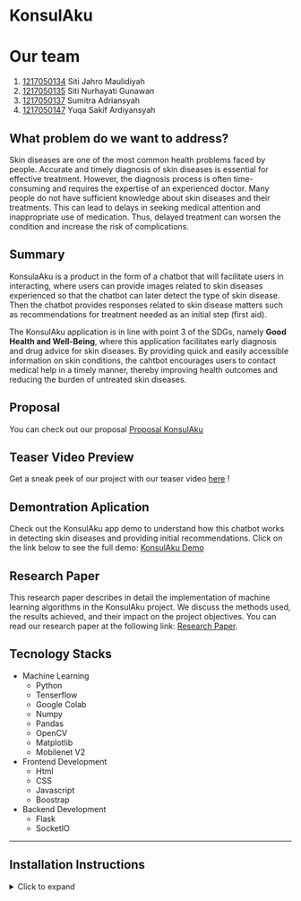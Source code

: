 # KonsulAku

# Our team
1. [1217050134]() Siti Jahro Maulidiyah
2. [1217050135](https://github.com/SitiNurhayatiGunawan017) Siti Nurhayati Gunawan
3. [1217050137](https://github.com/Sumitraadrian) Sumitra Adriansyah
4. [1217050147]() Yuqa Sakif Ardiyansyah

## What problem do we want to address?

Skin diseases are one of the most common health problems faced by people. Accurate and timely diagnosis of skin diseases is essential for effective treatment. However, the diagnosis process is often time-consuming and requires the expertise of an experienced doctor. Many people do not have sufficient knowledge about skin diseases and their treatments. This can lead to delays in seeking medical attention and inappropriate use of medication. Thus, delayed treatment can worsen the condition and increase the risk of complications.

## Summary
KonsulaAku is a product in the form of a chatbot that will facilitate users in interacting, where users can provide images related to skin diseases experienced so that the chatbot can later detect the type of skin disease. Then the chatbot provides responses related to skin disease matters such as recommendations for treatment needed as an initial step (first aid).

The KonsulAku application is in line with point 3 of the SDGs, namely **Good Health and Well-Being**, where this application facilitates early diagnosis and drug advice for skin diseases. By providing quick and easily accessible information on skin conditions, the cahtbot encourages users to contact medical help in a timely manner, thereby improving health outcomes and reducing the burden of untreated skin diseases.

## Proposal
You can check out our proposal [Proposal KonsulAku](https://www.canva.com/design/DAGEL8PMkmk/lxHBIDDI2HYc-OmhyaL3Qw/view?utm_content=DAGEL8PMkmk&utm_campaign=designshare&utm_medium=link&utm_source=editor)

## Teaser Video Preview
Get a sneak peek of our project with our teaser video [here](https://www.instagram.com/reel/C64JGxJyY50TlPkwj7Wk6xHV6r_QMv8BB6jwnk0/?igsh=MWxhYXBhcWV5ajY0Nw==) !

## Demontration Aplication
Check out the KonsulAku app demo to understand how this chatbot works in detecting skin diseases and providing initial recommendations. Click on the link below to see the full demo: [KonsulAku Demo]()

## Research Paper
This research paper describes in detail the implementation of machine learning algorithms in the KonsulAku project. We discuss the methods used, the results achieved, and their impact on the project objectives. You can read our research paper at the following link: [Research Paper]().

## Tecnology Stacks
- Machine Learning
     - Python
     - Tenserflow
     - Google Colab
     - Numpy
     - Pandas
     - OpenCV
     - Matplotlib
     - Mobilenet V2
- Frontend Development
     - Html
     - CSS
     - Javascript
     - Boostrap
- Backend Development
     - Flask
     - SocketIO
---

## Installation Instructions
<details>
  <summary>Click to expand</summary>
     
### Requirements
     
Make sure you have installed:
- Python 3.7 or higher
- pip (Python package installer)
- Git
  
### Installation Steps

1. Clone Repository

   Clone the KonsulAku project repository from GitHub to your local directory.
   ```
   git clone https://github.com/Sumitraadrian/KonsulAku.git
   cd repo
   ```
2. Create a Virtual Environment

   Create a virtual environment to isolate project dependencies.
   ```
   python -m venv env
   ```
3. Activate Virtual Environment

   Activate the virtual environment. This command depends on the operating system you are using:
   - Windows:
     ```
     .\env\Scripts\activate
     ```
   - macOS/Linux:
     ```
     source env/bin/activate
     ```
4. Install Dependencies

   Install all necessary dependencies from **requirements.txt**.
   ```
   pip install -r requirements.txt
   ```
5. Run the Application

   Run the Flask application.
   ```
   python app.py
   ```
6. Access Application

   Open a browser and access the app at **http://127.0.0.1:5000**.

</details>
